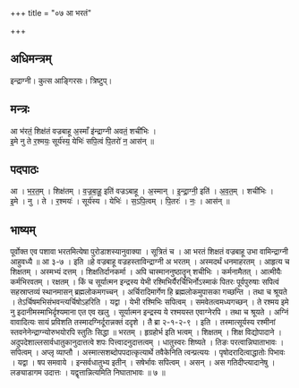 +++
title = "०७ आ भरतं"

+++
## अधिमन्त्रम्
इन्द्राग्नी। कुत्स आङ्गिरसः। त्रिष्टुप्।

## मन्त्रः
आ भ॑रतं॒ शिक्ष॑तं वज्रबाहू अ॒स्माँ इ॑न्द्राग्नी अवतं॒ शची॑भिः ।  
इ॒मे नु ते र॒श्मयः॒ सूर्य॑स्य॒ येभिः॑ सपि॒त्वं पि॒तरो॑ न॒ आस॑न् ॥

## पदपाठः
आ । भ॒र॒त॒म् । शिक्ष॑तम् । व॒ज्र॒बा॒हू॒ इति॑ वज्रऽबाहू । अ॒स्मान् । इ॒न्द्रा॒ग्नी॒ इति॑ । अ॒व॒त॒म् । शची॑भिः ।  
इ॒मे । नु । ते । र॒श्मयः॑ । सूर्य॑स्य । येभिः॑ । स॒ऽपि॒त्वम् । पि॒तरः॑ । नः॒ । आस॑न् ॥

## भाष्यम्
पूर्वोक्त एव पशावा भरतमित्येषा पुरोडाशस्यानुवाक्या । सूत्रितं च । आ भरतं शिक्षतं वज्रबाहू उभा वामिन्द्राग्नी आहुवध्यै ॥ आ ३-७ । इति ॥हे वज्रबाहू वज्रहस्ताविन्द्राग्नी अ भरतम् । अस्मदर्थं धनमाहरतम् । आहृत्य च शिक्षतम् । अस्मभ्यं दत्तम् । शिक्षतिर्दानकर्मा । अपि चास्माननुष्ठातॄन् शचीभिः । कर्मनामैतत् । आत्मीयैः कर्मभिरवतम् । रक्षतम् । किं च सूर्यात्मन इन्द्रस्य येभी रश्मिभिर्यैरर्चिभिर्नोऽस्माकं पितरः पूर्वपुरुषाः सपित्वं सहस्राप्तव्यं स्थानमासन् ब्रह्मलोकमगच्चन् । अर्चिरादिमार्गेण हि ब्रह्मलोकमुपासका गच्छन्ति । तथा च श्रूयते । तेऽर्चिषमभिसंभवन्त्यर्चिषोऽहरिति । यद्वा । येभी रश्मिभिः सपित्वम् । समवेतत्वमध्यगच्छन् । ते रश्मय इमे नु इदानीमस्माभिर्दृश्यमाना एत एव खलु । सूर्यात्मन इन्द्रस्य ये रश्मयस्त एवाग्नेरपि । तथा च श्रूयते । अग्निं वावादित्यः सायं प्रविशति तस्मादग्निर्दूरान्नक्तं ददृशे । तै ब्रा २-१-२-९ । इति । तस्मात्सूर्यस्य रश्मीनां स्तवनेनेन्द्राग्न्योरुभयोरपि स्तुतिः सिद्धा ॥ भरतम् । हृग्रहोर्भ इति भत्वम् । शिक्षतम् । शिक्ष विद्योपादाने । अदुपदेशाल्लसार्वधातुकानुदात्तत्वे शपः पित्त्वादनुदात्तत्वम् । धातुस्वरः शिष्यते । तिङः परत्वान्निघाताभावः । सपित्वम् । अप्लृ व्याप्तौ । अस्मात्सशब्दोपपदात्कृत्यार्थे तवैकेनिति त्वन्प्रत्ययः । पृषोदरादित्वाद्धातोः पिभावः । यद्वा । षप समवाये । इन्सर्वधातुभ्य इतीन् । सषेर्भावः सपित्वम् । असन् । अस गतिदीप्त्यादानेषु । लङ्याडागम उदात्तः । यद्वृत्तान्नित्यमिति निघाताभावः ॥ ७ ॥